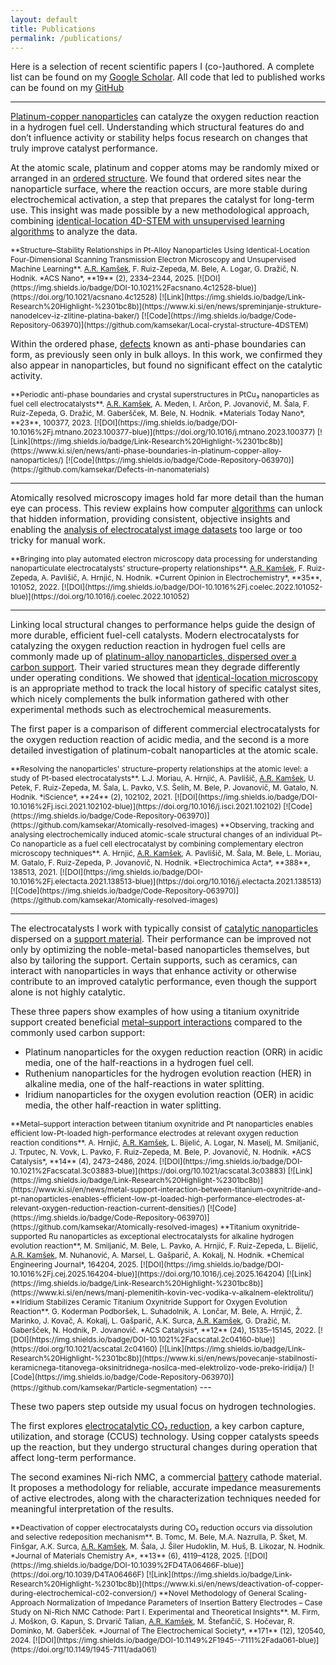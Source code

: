 ```yaml
---
layout: default
title: Publications
permalink: /publications/
---
```


Here is a selection of recent scientific papers I (co-)authored. A complete list can be found on my [Google Scholar](https://scholar.google.com/citations?user=lhbwej0AAAAJ). All code that led to published works can be found on my [GitHub](https://github.com/kamsekar)

---

<u>Platinum-copper nanoparticles</u> can catalyze the oxygen reduction reaction in a hydrogen fuel cell. Understanding which structural features do and don’t influence activity or stability helps focus research on changes that truly improve catalyst performance. 

At the atomic scale, platinum and copper atoms may be randomly mixed or arranged in an <u>ordered structure</u>. We found that ordered sites near the nanoparticle surface, where the reaction occurs, are more stable during electrochemical activation, a step that prepares the catalyst for long-term use. This insight was made possible by a new methodological approach, combining <u>identical-location 4D-STEM with unsupervised learning algorithms</u> to analyze the data.

<span style="font-size: 0.85em;">
**Structure–Stability Relationships in Pt-Alloy Nanoparticles Using Identical-Location Four-Dimensional Scanning Transmission Electron Microscopy and Unsupervised Machine Learning**. 
  <u>A.R. Kamšek</u>, F. Ruiz-Zepeda, M. Bele, A. Logar, G. Dražič, N. Hodnik. *ACS Nano*, **19** (2), 2334–2344, 2025.  
[![DOI](https://img.shields.io/badge/DOI-10.1021%2Facsnano.4c12528-blue)](https://doi.org/10.1021/acsnano.4c12528) [![Link](https://img.shields.io/badge/Link-Research%20Highlight-%2301bc8b)](https://www.ki.si/en/news/spreminjanje-strukture-nanodelcev-iz-zlitine-platina-baker/) [![Code](https://img.shields.io/badge/Code-Repository-063970)](https://github.com/kamsekar/Local-crystal-structure-4DSTEM)
</span>

Within the ordered phase, <u>defects</u> known as anti-phase boundaries can form, as previously seen only in bulk alloys. In this work, we confirmed they also appear in nanoparticles, but found no significant effect on the catalytic activity.

<span style="font-size: 0.85em;">
**Periodic anti-phase boundaries and crystal superstructures in PtCu₃ nanoparticles as fuel cell electrocatalysts**.  
  <u>A.R. Kamšek</u>, A. Meden, I. Arčon, P. Jovanovič, M. Šala, F. Ruiz-Zepeda, G. Dražić, M. Gaberšček, M. Bele, N. Hodnik. *Materials Today Nano*, **23**, 100377, 2023.
[![DOI](https://img.shields.io/badge/DOI-10.1016%2Fj.mtnano.2023.100377-blue)](https://doi.org/10.1016/j.mtnano.2023.100377) [![Link](https://img.shields.io/badge/Link-Research%20Highlight-%2301bc8b)](https://www.ki.si/en/news/anti-phase-boundaries-in-platinum-copper-alloy-nanoparticles/) [![Code](https://img.shields.io/badge/Code-Repository-063970)](https://github.com/kamsekar/Defects-in-nanomaterials)
</span>

---

Atomically resolved microscopy images hold far more detail than the human eye can process. This review explains how computer <u>algorithms</u> can unlock that hidden information, providing consistent, objective insights and enabling the <u>analysis of electrocatalyst image datasets</u> too large or too tricky for manual work.

<span style="font-size: 0.85em;">
**Bringing into play automated electron microscopy data processing for understanding nanoparticulate electrocatalysts’ structure–property relationships**.
  <u>A.R. Kamšek</u>, F. Ruiz-Zepeda, A. Pavlišič, A. Hrnjić, N. Hodnik. *Current Opinion in Electrochemistry*, **35**, 101052, 2022.  
[![DOI](https://img.shields.io/badge/DOI-10.1016%2Fj.coelec.2022.101052-blue)](https://doi.org/10.1016/j.coelec.2022.101052)
</span>

---

Linking local structural changes to performance helps guide the design of more durable, efficient fuel-cell catalysts. Modern electrocatalysts for catalyzing the oxygen reduction reaction in hydrogen fuel cells are commonly made up of <u>platinum-alloy nanoparticles, dispersed over a carbon support</u>. Their varied structures mean they degrade differently under operating conditions. We showed that <u>identical-location microscopy</u> is an appropriate method to track the local history of specific catalyst sites, which nicely complements the bulk information gathered with other experimental methods such as electrochemical measurements. 

The first paper is a comparison of different commercial electrocatalysts for the oxygen reduction reaction of acidic media, and the second is a more detailed investigation of platinum-cobalt nanoparticles at the atomic scale. 

<span style="font-size: 0.85em;">
**Resolving the nanoparticles' structure–property relationships at the atomic level: a study of Pt-based electrocatalysts**. 
  L.J. Moriau, A. Hrnjić, A. Pavlišič, <u>A.R. Kamšek</u>, U. Petek, F. Ruiz-Zepeda, M. Šala, L. Pavko, V.S. Šelih, M. Bele, P. Jovanovič, M. Gatalo, N. Hodnik. *iScience*, **24** (2), 102102, 2021.  
[![DOI](https://img.shields.io/badge/DOI-10.1016%2Fj.isci.2021.102102-blue)](https://doi.org/10.1016/j.isci.2021.102102) [![Code](https://img.shields.io/badge/Code-Repository-063970)](https://github.com/kamsekar/Atomically-resolved-images)
</span>
<span style="font-size: 0.85em;">
**Observing, tracking and analysing electrochemically induced atomic-scale structural changes of an individual Pt–Co nanoparticle as a fuel cell electrocatalyst by combining complementary electron microscopy techniques**.  
  A. Hrnjić, <u>A.R. Kamšek</u>, A. Pavlišič, M. Šala, M. Bele, L. Moriau, M. Gatalo, F. Ruiz-Zepeda, P. Jovanovič, N. Hodnik. *Electrochimica Acta*, **388**, 138513, 2021.  
  [![DOI](https://img.shields.io/badge/DOI-10.1016%2Fj.electacta.2021.138513-blue)](https://doi.org/10.1016/j.electacta.2021.138513) [![Code](https://img.shields.io/badge/Code-Repository-063970)](https://github.com/kamsekar/Atomically-resolved-images)
</span>

---

The electrocatalysts I work with typically consist of <u>catalytic nanoparticles</u> dispersed on a <u>support material</u>. Their performance can be improved not only by optimizing the noble-metal-based nanoparticles themselves, but also by tailoring the support. Certain supports, such as ceramics, can interact with nanoparticles in ways that enhance activity or otherwise contribute to an improved catalytic performance, even though the support alone is not highly catalytic.

These three papers show examples of how using a titanium oxynitride support created beneficial <u>metal–support interactions</u> compared to the commonly used carbon support:
 - Platinum nanoparticles for the oxygen reduction reaction (ORR) in acidic media, one of the half-reactions in a hydrogen fuel cell.
 - Ruthenium nanoparticles for the hydrogen evolution reaction (HER) in alkaline media, one of the half-reactions in water splitting.
 - Iridium nanoparticles for the oxygen evolution reaction (OER) in acidic media, the other half-reaction in water splitting.

<span style="font-size: 0.85em;">
**Metal–support interaction between titanium oxynitride and Pt nanoparticles enables efficient low-Pt-loaded high-performance electrodes at relevant oxygen reduction reaction conditions**.  
  A. Hrnjić, <u>A.R. Kamšek</u>, L. Bijelić, A. Logar, N. Maselj, M. Smiljanić, J. Trputec, N. Vovk, L. Pavko, F. Ruiz-Zepeda, M. Bele, P. Jovanovič, N. Hodnik. *ACS Catalysis*, **14** (4), 2473–2486, 2024.  
  [![DOI](https://img.shields.io/badge/DOI-10.1021%2Facscatal.3c03883-blue)](https://doi.org/10.1021/acscatal.3c03883) [![Link](https://img.shields.io/badge/Link-Research%20Highlight-%2301bc8b)](https://www.ki.si/en/news/metal-support-interaction-between-titanium-oxynitride-and-pt-nanoparticles-enables-efficient-low-pt-loaded-high-performance-electrodes-at-relevant-oxygen-reduction-reaction-current-densities/) [![Code](https://img.shields.io/badge/Code-Repository-063970)](https://github.com/kamsekar/Atomically-resolved-images)
</span>
<span style="font-size: 0.85em;">
**Titanium oxynitride-supported Ru nanoparticles as exceptional electrocatalysts for alkaline hydrogen evolution reaction**,  
  M. Smiljanić, M. Bele, L. Pavko, A. Hrnjić, F. Ruiz-Zepeda, L. Bijelić, <u>A.R. Kamšek</u>, M. Nuhanović, A. Marsel, L. Gašparič, A. Kokalj, N. Hodnik. *Chemical Engineering Journal*, 164204, 2025. 
[![DOI](https://img.shields.io/badge/DOI-10.1016%2Fj.cej.2025.164204-blue)](https://doi.org/10.1016/j.cej.2025.164204) [![Link](https://img.shields.io/badge/Link-Research%20Highlight-%2301bc8b)](https://www.ki.si/en/news/manj-plemenitih-kovin-vec-vodika-v-alkalnem-elektrolitu/)
</span>
<span style="font-size: 0.85em;">
**Iridium Stabilizes Ceramic Titanium Oxynitride Support for Oxygen Evolution Reaction**.  
  G. Koderman Podboršek, L. Suhadolnik, A. Lončar, M. Bele, A. Hrnjić, Ž. Marinko, J. Kovač, A. Kokalj, L. Gašparič, A.K. Surca, <u>A.R. Kamšek</u>, G. Dražić, M. Gaberšček, N. Hodnik, P. Jovanovič. *ACS Catalysis*, **12** (24), 15135–15145, 2022.  
  [![DOI](https://img.shields.io/badge/DOI-10.1021%2Facscatal.2c04160-blue)](https://doi.org/10.1021/acscatal.2c04160) [![Link](https://img.shields.io/badge/Link-Research%20Highlight-%2301bc8b)](https://www.ki.si/en/news/povecanje-stabilnosti-keramicnega-titanovega-oksinitridnega-nosilca-med-elektrolizo-vode-preko-iridija/)  [![Code](https://img.shields.io/badge/Code-Repository-063970)](https://github.com/kamsekar/Particle-segmentation)
</span>
---

These two papers step outside my usual focus on hydrogen technologies.

The first explores <u>electrocatalytic CO₂ reduction</u>, a key carbon capture, utilization, and storage (CCUS) technology. Using copper catalysts speeds up the reaction, but they undergo structural changes during operation that affect long-term performance.

The second examines Ni-rich NMC, a commercial <u>battery</u> cathode material. It proposes a methodology for reliable, accurate impedance measurements of active electrodes, along with the characterization techniques needed for meaningful interpretation of the results.

<span style="font-size: 0.85em;">
**Deactivation of copper electrocatalysts during CO₂ reduction occurs via dissolution and selective redeposition mechanism**.
  B. Tomc, M. Bele, M.A. Nazrulla, P. Šket, M. Finšgar, A.K. Surca, <u>A.R. Kamšek</u>, M. Šala, J. Šiler Hudoklin, M. Huš, B. Likozar, N. Hodnik. *Journal of Materials Chemistry A*, **13** (6), 4119–4128, 2025.
[![DOI](https://img.shields.io/badge/DOI-10.1039%2FD4TA06466F-blue)](https://doi.org/10.1039/D4TA06466F) [![Link](https://img.shields.io/badge/Link-Research%20Highlight-%2301bc8b)](https://www.ki.si/en/news/deactivation-of-copper-during-electrochemical-c02-conversion/)
</span>
<span style="font-size: 0.85em;">
**Novel Methodology of General Scaling-Approach Normalization of Impedance Parameters of Insertion Battery Electrodes – Case Study on Ni-Rich NMC Cathode: Part I. Experimental and Theoretical Insights**.
  M. Firm, J. Moškon, G. Kapun, S. Drvarič Talian, <u>A.R. Kamšek</u>, M. Štefančič, S. Hočevar, R. Dominko, M. Gaberšček. *Journal of The Electrochemical Society*, **171** (12), 120540, 2024.  
[![DOI](https://img.shields.io/badge/DOI-10.1149%2F1945--7111%2Fada061-blue)](https://doi.org/10.1149/1945-7111/ada061)
</span>

